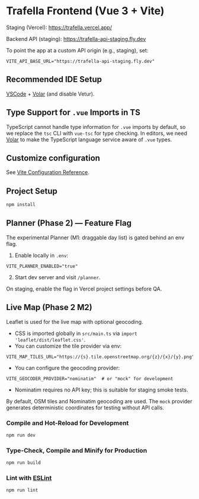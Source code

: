 # Trafella Frontend (Vue 3 + Vite)

Staging (Vercel): https://trafella.vercel.app/

Backend API (staging): https://trafella-api-staging.fly.dev

To point the app at a custom API origin (e.g., staging), set:

```
VITE_API_BASE_URL="https://trafella-api-staging.fly.dev"
```

## Recommended IDE Setup

[VSCode](https://code.visualstudio.com/) + [Volar](https://marketplace.visualstudio.com/items?itemName=Vue.volar) (and disable Vetur).

## Type Support for `.vue` Imports in TS

TypeScript cannot handle type information for `.vue` imports by default, so we replace the `tsc` CLI with `vue-tsc` for type checking. In editors, we need [Volar](https://marketplace.visualstudio.com/items?itemName=Vue.volar) to make the TypeScript language service aware of `.vue` types.

## Customize configuration

See [Vite Configuration Reference](https://vite.dev/config/).

## Project Setup

```sh
npm install
```

## Planner (Phase 2) — Feature Flag

The experimental Planner (M1: draggable day list) is gated behind an env flag.

1) Enable locally in `.env`:

```
VITE_PLANNER_ENABLED="true"
```

2) Start dev server and visit `/planner`.

On staging, enable the flag in Vercel project settings before QA.

## Live Map (Phase 2 M2)

Leaflet is used for the live map with optional geocoding.

- CSS is imported globally in `src/main.ts` via `import 'leaflet/dist/leaflet.css'`.
- You can customize the tile provider via env:

```
VITE_MAP_TILES_URL="https://{s}.tile.openstreetmap.org/{z}/{x}/{y}.png"
```

- You can configure the geocoding provider:

```
VITE_GEOCODER_PROVIDER="nominatim"  # or "mock" for development
```

- Nominatim requires no API key; this is suitable for staging smoke tests.

By default, OSM tiles and Nominatim geocoding are used. The `mock` provider generates deterministic coordinates for testing without API calls.

### Compile and Hot-Reload for Development

```sh
npm run dev
```

### Type-Check, Compile and Minify for Production

```sh
npm run build
```

### Lint with [ESLint](https://eslint.org/)

```sh
npm run lint
```
